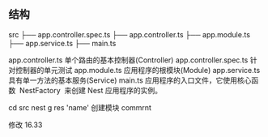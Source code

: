 ## 结构

src
├── app.controller.spec.ts
├── app.controller.ts
├── app.module.ts
├── app.service.ts
├── main.ts

app.controller.ts 单个路由的基本控制器(Controller)
app.controller.spec.ts 针对控制器的单元测试
app.module.ts 应用程序的根模块(Module)
app.service.ts 具有单一方法的基本服务(Service)
main.ts 应用程序的入口文件，它使用核心函数  NestFactory  来创建 Nest 应用程序的实例。

cd src
nest g res 'name' 创建模块
commrnt

修改 16.33
